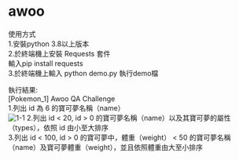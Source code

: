 # awoo

使用方式  
1.安裝python 3.8以上版本  
2.於終端機上安裝 Requests 套件  
  輸入pip install requests  
3.於終端機上輸入 python demo.py 執行demo檔  


執行結果:  
[Pokemon_1] Awoo QA Challenge  
1.列出 id 為 6 的寶可夢名稱（name）  
![1-1](https://github.com/iori071115/awoo/assets/75652032/48e9e621-13c4-44a6-8094-bbb0e563a177)
2.列出 id < 20, id > 0 的寶可夢名稱（name）以及其寶可夢的屬性（types），依照 id 由小至大排序  
3.列出 id < 100, id > 0 的寶可夢中，體重（weight） < 50 的寶可夢名稱（name）及寶可夢體重（weight），並且依照體重由大至小排序  
